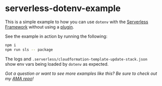 # serverless-dotenv-example

This is a simple example to how you can use `dotenv` with the [Serverless
Framework](https://www.serverless.com/) without using a
[plugin](https://github.com/neverendingqs/serverless-dotenv-plugin).

See the example in action by running the following:

```sh
npm i
npm run sls -- package
```

The logs and `.serverless/cloudformation-template-update-stack.json` show env vars being loaded by
`dotenv` as expected.

_Got a question or want to see more examples like this? Be sure to check out my [AMA repo](https://github.com/neverendingqs/ask-me-anything)!_
